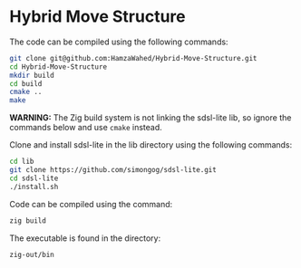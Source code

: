 # Hybrid Move Structure

The code can be compiled using the following commands:

```bash
git clone git@github.com:HamzaWahed/Hybrid-Move-Structure.git
cd Hybrid-Move-Structure
mkdir build
cd build
cmake ..
make
```

**WARNING:** The Zig build system is not linking the sdsl-lite lib, so ignore the
commands below and use `cmake` instead.

Clone and install sdsl-lite in the lib directory using the following commands:

```bash
cd lib
git clone https://github.com/simongog/sdsl-lite.git
cd sdsl-lite
./install.sh
```

Code can be compiled using the command:

```bash
zig build
```

The executable is found in the directory:

```bash
zig-out/bin
```
